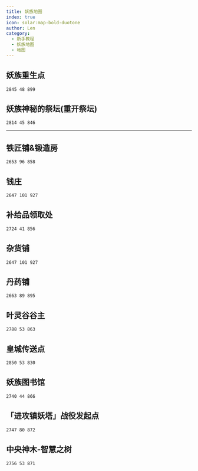 ```yaml
---
title: 妖族地图
index: true
icon: solar:map-bold-duotone
author: Len
category:
  - 新手教程	
  - 妖族地图
  - 地图
---
```


##  妖族重生点

```X,Y,Z
2845 48 899
```

## 妖族神秘的祭坛(重开祭坛)

```X,Y,Z
2814 45 846
```

------

## 铁匠铺&锻造房

```X,Y,Z
2653 96 858
```

## 钱庄

```X,Y,Z
2647 101 927
```

## 补给品领取处

```X,Y,Z
2724 41 856
```

## 杂货铺

```X,Y,Z
2647 101 927
```

## 丹药铺

```X,Y,Z
2663 89 895
```

## 叶灵谷谷主

```X,Y,Z
2788 53 863
```

## 皇城传送点

```X,Y,Z
2850 53 830
```

## 妖族图书馆

```X,Y,Z
2740 44 866
```

## 「进攻镇妖塔」战役发起点

```X,Y,Z
2747 80 872
```

## 中央神木-智慧之树

```X,Y,Z
2756 53 871
```
